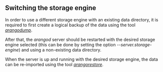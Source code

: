 Switching the storage engine
----------------------------

In order to use a different storage engine with an existing data directory,
it is required to first create a logical backup of the data using the 
tool [_arangodump_](../../Programs/Arangodump/README.md).

After that, the _arangod_ server should be restarted with the desired storage
engine selected (this can be done by setting the option *--server.storage-engine*) 
and using a non-existing data directory.

When the server is up and running with the desired storage engine, the data
can be re-imported using the tool
[_arangorestore_](../../Programs/Arangorestore/README.md).
